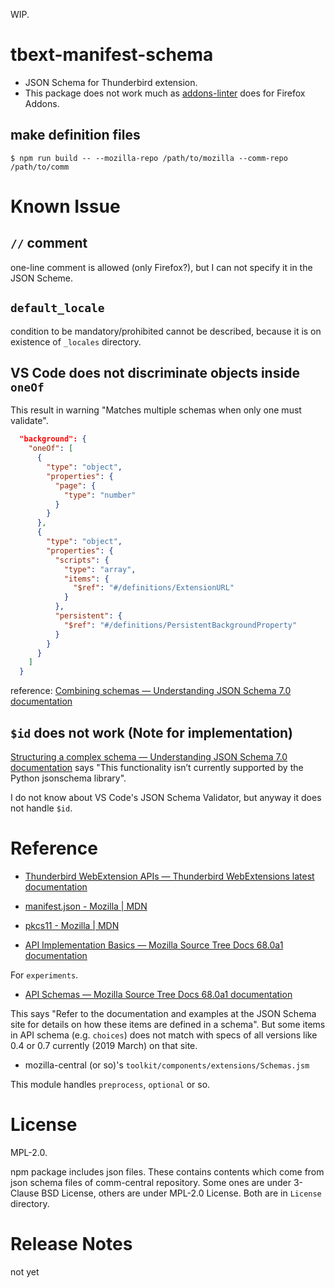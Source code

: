 WIP.

# tbext-manifest-schema

* JSON Schema for Thunderbird extension.
* This package does not work much as [addons-linter](https://github.com/mozilla/addons-linter) does for Firefox Addons.


## make definition files

```console
$ npm run build -- --mozilla-repo /path/to/mozilla --comm-repo /path/to/comm
```

# Known Issue

## `//` comment

one-line comment is allowed (only Firefox?), but I can not specify it in the JSON Scheme.

## `default_locale`

condition to be mandatory/prohibited cannot be described, 
because it is on existence of `_locales` directory.

## VS Code does not discriminate objects inside `oneOf`

This result in warning "Matches multiple schemas when only one must validate".

```sample.json
  "background": {
    "oneOf": [
      {
        "type": "object",
        "properties": {
          "page": {
            "type": "number"
          }
        }
      },
      {
        "type": "object",
        "properties": {
          "scripts": {
            "type": "array",
            "items": {
              "$ref": "#/definitions/ExtensionURL"
            }
          },
          "persistent": {
            "$ref": "#/definitions/PersistentBackgroundProperty"
          }
        }
      }
    ]
  }
```

reference:
[Combining schemas — Understanding JSON Schema 7.0 documentation](https://json-schema.org/understanding-json-schema/reference/combining.html)


## `$id` does not work (Note for implementation)

[Structuring a complex schema — Understanding JSON Schema 7.0 documentation](https://json-schema.org/understanding-json-schema/structuring.html)
says "This functionality isn’t currently supported by the Python jsonschema library".

I do not know about VS Code's JSON Schema Validator, but anyway it does not handle `$id`.


# Reference

* [Thunderbird WebExtension APIs — Thunderbird WebExtensions latest documentation](https://thunderbird-webextensions.readthedocs.io/en/latest/)

* [manifest.json - Mozilla | MDN](https://developer.mozilla.org/en-US/docs/Mozilla/Add-ons/WebExtensions/manifest.json)

* [pkcs11 - Mozilla | MDN](https://developer.mozilla.org/en-US/docs/Mozilla/Add-ons/WebExtensions/API/pkcs11)

* [API Implementation Basics — Mozilla Source Tree Docs 68.0a1 documentation](https://firefox-source-docs.mozilla.org/toolkit/components/extensions/webextensions/basics.html#webextensions-experiments)

For `experiments`.

* [API Schemas — Mozilla Source Tree Docs 68.0a1 documentation](https://firefox-source-docs.mozilla.org/toolkit/components/extensions/webextensions/schema.html)

This says "Refer to the documentation and examples at the JSON Schema site for details on how these items are defined in a schema".
But some items in API schema (e.g. `choices`) does not match with specs of all versions like 0.4 or 0.7 currently (2019 March) on that site.

* mozilla-central (or so)'s `toolkit/components/extensions/Schemas.jsm`

This module handles `preprocess`, `optional` or so.


# License
MPL-2.0.

npm package includes json files. These contains contents which come from 
json schema files of comm-central repository. 
Some ones are under 3-Clause BSD License, others are under MPL-2.0 License. 
Both are in `License` directory.

# Release Notes

not yet

[//]: # (vim:expandtab ff=unix fenc=utf-8 sw=2)
